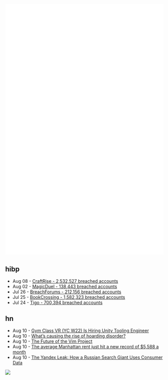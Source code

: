 ![Metrics](https://raw.githubusercontent.com/phixion/phixion/master/metrics.svg)

## hibp

<!--
for https://github.com/phixion/phixion/blob/main/.github/workflows/feeds.yml
-->
<!--START_SECTION:haveibeenpwnd-->
- Aug 08 - [CraftRise - 2,532,527 breached accounts](https://haveibeenpwned.com/PwnedWebsites#CraftRise)
- Aug 02 - [MagicDuel - 138,443 breached accounts](https://haveibeenpwned.com/PwnedWebsites#MagicDuel)
- Jul 26 - [BreachForums - 212,156 breached accounts](https://haveibeenpwned.com/PwnedWebsites#BreachForums)
- Jul 25 - [BookCrossing - 1,582,323 breached accounts](https://haveibeenpwned.com/PwnedWebsites#BookCrossing)
- Jul 24 - [Tigo - 700,394 breached accounts](https://haveibeenpwned.com/PwnedWebsites#Tigo)
<!--END_SECTION:haveibeenpwnd-->

## hn

<!--
for https://github.com/phixion/phixion/blob/main/.github/workflows/feeds.yml
-->
<!--START_SECTION:hn-->
- Aug 10 - [Gym Class VR (YC W22) Is Hiring Unity Tooling Engineer](https://www.ycombinator.com/companies/gym-class-by-irl-studios/jobs/futIIml-unity-engineer-tools)
- Aug 10 - [What’s causing the rise of hoarding disorder?](https://daily.jstor.org/whats-causing-the-rise-of-hoarding-disorder/)
- Aug 10 - [The Future of the Vim Project](https://groups.google.com/g/vim_dev/c/dq9Wu5jqVTw)
- Aug 10 - [The average Manhattan rent just hit a new record of $5,588 a month](https://www.cnbc.com/2023/08/10/the-average-manhattan-rent-just-hit-a-new-record-of-5588-a-month.html)
- Aug 10 - [The Yandex Leak: How a Russian Search Giant Uses Consumer Data](https://www.confiant.com/news/the-yandex-leak-how-a-russian-search-giant-uses-consumer-data)
<!--END_SECTION:hn-->

<!--
for https://yhype.me
-->
![](https://hit.yhype.me/github/profile?user_id=13013670)
